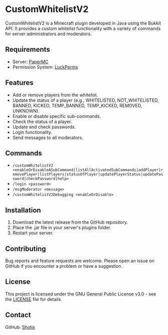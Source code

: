 # CustomWhitelistV2

CustomWhitelistV2 is a Minecraft plugin developed in Java using the Bukkit API. It provides a custom whitelist functionality with a variety of commands for server administrators and moderators.

## Requirements

- Server: [PaperMC](https://papermc.io/)
- Permission System: [LuckPerms](https://www.spigotmc.org/resources/luckperms.28140/)

## Features

- Add or remove players from the whitelist.
- Update the status of a player (e.g., WHITELISTED, NOT_WHITELISTED, BANNED, KICKED, TEMP_BANNED, TEMP_KICKED, REMOVED, UNKNOWN).
- Enable or disable specific sub-commands.
- Check the status of a player.
- Update and check passwords.
- Login functionality.
- Send messages to all moderators.

## Commands

- `/customWhitelistV2 <enableOrDisableASubCommand|listAllActivatedSubCommands|addPlayer|removePlayer|listPlayers|statusOfPlayer|updatePlayerStatus|updatePassword|checkPassword|help>`
- `/login <password>`
- `/msgModerator <message>`
- `/customWhitelistV2Debugging <enableOrDisable>`

## Installation

1. Download the latest release from the GitHub repository.
2. Place the .jar file in your server's plugins folder.
3. Restart your server.

## Contributing

Bug reports and feature requests are welcome. Please open an issue on GitHub if you encounter a problem or have a suggestion.

## License

This project is licensed under the GNU General Public License v3.0 - see the [LICENSE](LICENSE) file for details.

## Contact

GitHub: [Shotix](https://github.com/Shotix)
